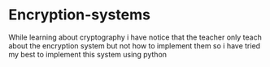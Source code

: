 # Encryption-systems
While learning about cryptography i have notice that the teacher only teach about the encryption system but not how to implement them so i have tried my best to implement this system using python 

